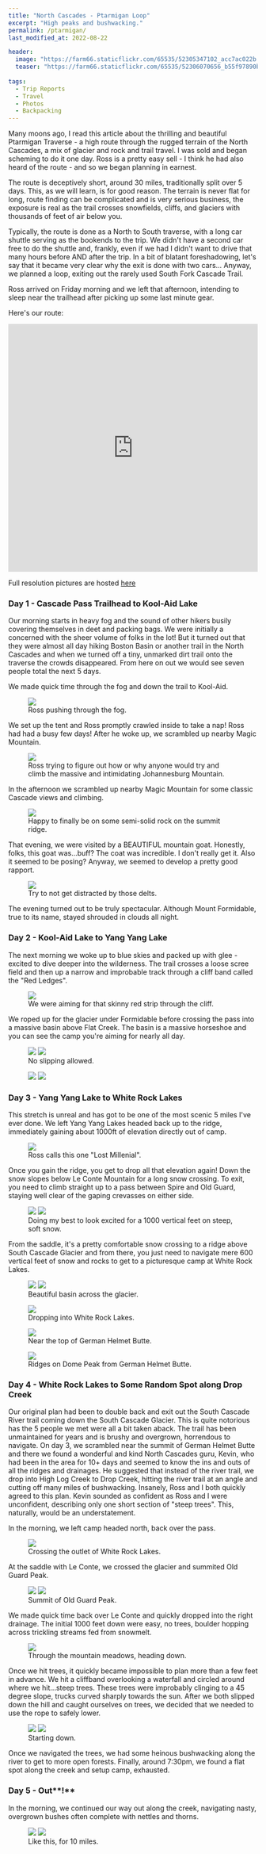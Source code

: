 ```yaml
---
title: "North Cascades - Ptarmigan Loop"
excerpt: "High peaks and bushwacking."
permalink: /ptarmigan/
last_modified_at: 2022-08-22

header:
  image: "https://farm66.staticflickr.com/65535/52305347102_acc7ac022b.jpg"
  teaser: "https://farm66.staticflickr.com/65535/52306070656_b55f97890b.jpg"
  
tags:
  - Trip Reports
  - Travel
  - Photos
  - Backpacking
---
```


Many moons ago, I read this article about the thrilling and beautiful Ptarmigan Traverse - a high route through the rugged terrain of the North Cascades, a mix of glacier and rock and trail travel. I was sold and began scheming to do it one day.
Ross is a pretty easy sell - I think he had also heard of the route - and so we began planning in earnest.

The route is deceptively short, around 30 miles, traditionally split over 5 days. This, as we will learn, is for good reason. 
The terrain is never flat for long, route finding can be complicated and is very serious business, the exposure is real as the trail crosses snowfields, cliffs, and glaciers with thousands of feet of air below you.

Typically, the route is done as a North to South traverse, with a long car shuttle serving as the bookends to the trip. 
We didn't have a second car free to do the shuttle and, frankly, even if we had I didn't want to drive that many hours before AND after the trip. 
In a bit of blatant foreshadowing, let's say that it became very clear why the exit is done with two cars...
Anyway, we planned a loop, exiting out the rarely used South Fork Cascade Trail.

Ross arrived on Friday morning and we left that afternoon, intending to sleep near the trailhead after picking up some last minute gear.

Here's our route:

<p align="center"><iframe style="align-center" width="100%" height="500" src="https://caltopo.com/m/UT5FH" frameborder="0" allow="accelerometer; autoplay; encrypted-media; gyroscope; picture-in-picture" allowfullscreen></iframe></p>

Full resolution pictures are hosted 
<a href="https://flic.kr/s/aHBqjA49JT">here</a>

### Day 1 - Cascade Pass Trailhead to Kool-Aid Lake
Our morning starts in heavy fog and the sound of other hikers busily covering themselves in deet and packing bags. 
We were initially a concerned with the sheer volume of folks in the lot! But it turned out that they were almost all day hiking Boston Basin or another trail in the North Cascades and when we turned off a tiny, unmarked dirt trail onto the traverse the crowds disappeared.
From here on out we would see seven people total the next 5 days.

We made quick time through the fog and down the trail to Kool-Aid. 
<figure>
    <a><img src="https://farm66.staticflickr.com/65535/52306585814_a0feec4e99.jpg"></a>
    <figcaption>Ross pushing through the fog.</figcaption>
</figure>

We set up the tent and Ross promptly crawled inside to take a nap! Ross had had a busy few days! After he woke up, we scrambled up nearby Magic Mountain.
<figure>
    <a><img src="https://farm66.staticflickr.com/65535/52306070916_c409856e3a.jpg"></a>
    <figcaption>Ross trying to figure out how or why anyone would try and climb the massive and intimidating Johannesburg Mountain.</figcaption>
</figure>

In the afternoon we scrambled up nearby Magic Mountain for some classic Cascade views and climbing.
<figure>
    <a><img src="https://farm66.staticflickr.com/65535/52306599960_3115744d34.jpg"></a>
    <figcaption>Happy to finally be on some semi-solid rock on the summit ridge.</figcaption>
</figure>

That evening, we were visited by a BEAUTIFUL mountain goat. Honestly, folks, this goat was...buff? The coat was incredible. I don't really get it. Also it seemed to be posing? 
Anyway, we seemed to develop a pretty good rapport.

<figure>
    <a><img src="https://farm66.staticflickr.com/65535/52306584769_706c87d155.jpg"></a>
    <figcaption>Try to not get distracted by those delts.</figcaption>
</figure>

The evening turned out to be truly spectacular. Although Mount Formidable, true to its name, stayed shrouded in clouds all night.

### Day 2 - Kool-Aid Lake to Yang Yang Lake
The next morning we woke up to blue skies and packed up with glee - excited to dive deeper into the wilderness. 
The trail crosses a loose scree field and then up a narrow and improbable track through a cliff band called the "Red Ledges". 
<figure>
    <a><img src="https://farm66.staticflickr.com/65535/52306585229_e4627769d3.jpg"></a>
    <figcaption>We were aiming for that skinny red strip through the cliff.</figcaption>
</figure>
We roped up for the glacier under Formidable before crossing the pass into a massive basin above Flat Creek. 
The basin is a massive horseshoe and you can see the camp you're aiming for nearly all day.

<figure class="half" >
    <a><img src="https://farm66.staticflickr.com/65535/52306599005_85348ab0a2.jpg"></a>
    <a><img src="https://farm66.staticflickr.com/65535/52306531343_74c4bea7a1.jpg"></a>
    <figcaption>No slipping allowed.</figcaption>
</figure>

<figure class="half" >
    <a><img src="https://farm66.staticflickr.com/65535/52305347152_226b48969b.jpg"></a>
    <a><img src="https://farm66.staticflickr.com/65535/52306599745_7ed348e074.jpg"></a>
</figure>

### Day 3 - Yang Yang Lake to White Rock Lakes
This stretch is unreal and has got to be one of the most scenic 5 miles I've ever done. 
We left Yang Yang Lakes headed back up to the ridge, immediately gaining about 1000ft of elevation directly out of camp.

<figure>
    <a><img src="https://farm66.staticflickr.com/65535/52306584839_d370eecba0.jpg"></a>
    <figcaption>Ross calls this one "Lost Millenial".</figcaption>
</figure>

Once you gain the ridge, you get to drop all that elevation again! Down the snow slopes below Le Conte Mountain for a long snow crossing.
To exit, you need to climb straight up to a pass between Spire and Old Guard, staying well clear of the gaping crevasses on either side.

<figure class="half" >
    <a><img src="https://farm66.staticflickr.com/65535/52306585784_dc0b0d38de.jpg"></a>
    <a><img src="https://farm66.staticflickr.com/65535/52306531713_e24a5d9615.jpg"></a>
    <figcaption>Doing my best to look excited for a 1000 vertical feet on steep, soft snow.</figcaption>
</figure>

From the saddle, it's a pretty comfortable snow crossing to a ridge above South Cascade Glacier and from there, 
you just need to navigate mere 600 vertical feet of snow and rocks to get to a picturesque camp at White Rock Lakes.

<figure class="half" >
    <a><img src="https://farm66.staticflickr.com/65535/52306584899_87ce0b5d2d.jpg"></a>
    <a><img src="https://farm66.staticflickr.com/65535/52305346427_0f00330d16.jpg"></a>
    <figcaption>Beautiful basin across the glacier.</figcaption>
</figure>

<figure >
    <a><img src="https://farm66.staticflickr.com/65535/52306599490_13924de97d.jpg"></a>
    <figcaption>Dropping into White Rock Lakes.</figcaption>
</figure>

<figure >
    <a><img src="https://farm66.staticflickr.com/65535/52306531403_e0e9ba2472.jpg"></a>
    <figcaption>Near the top of German Helmet Butte.</figcaption>
</figure>


    
<figure>
    <a><img src="https://farm66.staticflickr.com/65535/52306070626_edea83cdc1.jpg"></a>
    <figcaption>Ridges on Dome Peak from German Helmet Butte.</figcaption>
</figure>

### Day 4 - White Rock Lakes to Some Random Spot along Drop Creek
Our original plan had been to double back and exit out the South Cascade River trail coming down the South Cascade Glacier.
This is quite notorious has the 5 people we met were all a bit taken aback. The trail has been unmaintained for years and is brushy and overgrown, horrendous to navigate.
On day 3, we scrambled near the summit of German Helmet Butte and there we found a wonderful and kind North Cascades guru, Kevin, who had been in the area for 10+ days and seemed to know the ins and outs of all the ridges and drainages.
He suggested that instead of the river trail, we drop into High Log Creek to Drop Creek, hitting the river trail at an angle and cutting off many miles of bushwacking. 
Insanely, Ross and I both quickly agreed to this plan. Kevin sounded as confident as Ross and I were unconfident, describing only one short section of "steep trees".
This, naturally, would be an understatement.

In the morning, we left camp headed north, back over the pass. 

<figure>
    <a><img src="https://farm66.staticflickr.com/65535/52306584929_84bba2dcc3.jpg"></a>
    <figcaption>Crossing the outlet of White Rock Lakes.</figcaption>
</figure>

At the saddle with Le Conte, we crossed the glacier and summited Old Guard Peak.

<figure class="half" >
    <a><img src="https://farm66.staticflickr.com/65535/52306531108_27cbae3317.jpg"></a>
    <a><img src="https://farm66.staticflickr.com/65535/52305346592_845f11e8b3.jpg"></a>
    <figcaption>Summit of Old Guard Peak.</figcaption>
</figure>

We made quick time back over Le Conte and quickly dropped into the right drainage.
The initial 1000 feet down were easy, no trees, boulder hopping across trickling streams fed from snowmelt.
<figure>
    <a><img src="https://farm66.staticflickr.com/65535/52306070296_ab17ba551c.jpg"></a>
    <figcaption>Through the mountain meadows, heading down.</figcaption>
</figure>

Once we hit trees, it quickly became impossible to plan more than a few feet in advance. We hit a cliffband overlooking a waterfall and circled around where we hit...steep trees.
These trees were improbably clinging to a 45 degree slope, trucks curved sharply towards the sun. After we both slipped down the hill and caught ourselves on trees, we decided that we needed to use the rope to safely lower.
<figure class="half">
    <a><img src="https://farm66.staticflickr.com/65535/52306070356_de9ffe101d.jpg"></a>
    <a><img src="https://farm66.staticflickr.com/65535/52306585204_e879cd7810.jpg"></a>
    <figcaption>Starting down.</figcaption>
</figure>

Once we navigated the trees, we had some heinous bushwacking along the river to get to more open forests. Finally, around 7:30pm, we found a flat spot along the creek and setup camp, exhausted.

### Day 5 - Out**!**
In the morning, we continued our way out along the creek, navigating nasty, overgrown bushes often complete with nettles and thorns.

<figure class="half">
    <a><img src="https://farm66.staticflickr.com/65535/52305346292_15fcdc8847.jpg"></a>
    <a><img src="https://farm66.staticflickr.com/65535/52306599605_68759fef10.jpg"></a>
    <figcaption>Like this, for 10 miles.</figcaption>
</figure>

